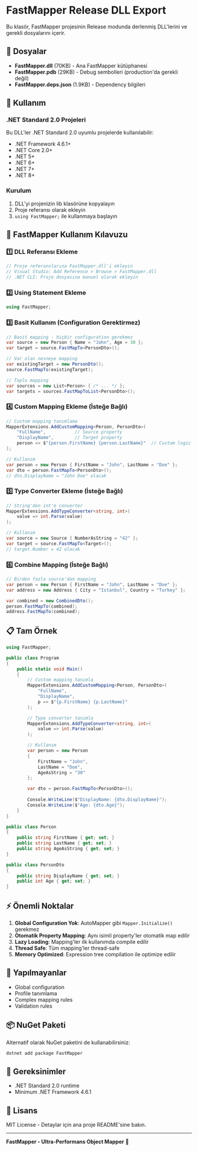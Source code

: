 # FastMapper Release DLL Export

Bu klasör, FastMapper projesinin Release modunda derlenmiş DLL'lerini ve gerekli dosyalarını içerir.

## 📁 Dosyalar

- **FastMapper.dll** (70KB) - Ana FastMapper kütüphanesi
- **FastMapper.pdb** (29KB) - Debug sembolleri (production'da gerekli değil)
- **FastMapper.deps.json** (1.9KB) - Dependency bilgileri

## 🚀 Kullanım

### .NET Standard 2.0 Projeleri
Bu DLL'ler .NET Standard 2.0 uyumlu projelerde kullanılabilir:
- .NET Framework 4.6.1+
- .NET Core 2.0+
- .NET 5+
- .NET 6+
- .NET 7+
- .NET 8+

### Kurulum
1. DLL'yi projenizin lib klasörüne kopyalayın
2. Proje referansı olarak ekleyin
3. `using FastMapper;` ile kullanmaya başlayın

## 🔧 FastMapper Kullanım Kılavuzu

### 1️⃣ DLL Referansı Ekleme
```csharp
// Proje referanslarına FastMapper.dll'i ekleyin
// Visual Studio: Add Reference > Browse > FastMapper.dll
// .NET CLI: Proje dosyasına manuel olarak ekleyin
```

### 2️⃣ Using Statement Ekleme
```csharp
using FastMapper;
```

### 3️⃣ Basit Kullanım (Configuration Gerektirmez)
```csharp
// Basit mapping - hiçbir configuration gerekmez
var source = new Person { Name = "John", Age = 30 };
var target = source.FastMapTo<PersonDto>();

// Var olan nesneye mapping
var existingTarget = new PersonDto();
source.FastMapTo(existingTarget);

// Toplu mapping
var sources = new List<Person> { /* ... */ };
var targets = sources.FastMapToList<PersonDto>();
```

### 4️⃣ Custom Mapping Ekleme (İsteğe Bağlı)
```csharp
// Custom mapping tanımlama
MapperExtensions.AddCustomMapping<Person, PersonDto>(
    "FullName",           // Source property
    "DisplayName",        // Target property
    person => $"{person.FirstName} {person.LastName}"  // Custom logic
);

// Kullanım
var person = new Person { FirstName = "John", LastName = "Doe" };
var dto = person.FastMapTo<PersonDto>();
// dto.DisplayName = "John Doe" olacak
```

### 5️⃣ Type Converter Ekleme (İsteğe Bağlı)
```csharp
// String'den int'e converter
MapperExtensions.AddTypeConverter<string, int>(
    value => int.Parse(value)
);

// Kullanım
var source = new Source { NumberAsString = "42" };
var target = source.FastMapTo<Target>();
// target.Number = 42 olacak
```

### 6️⃣ Combine Mapping (İsteğe Bağlı)
```csharp
// Birden fazla source'dan mapping
var person = new Person { FirstName = "John", LastName = "Doe" };
var address = new Address { City = "Istanbul", Country = "Turkey" };

var combined = new CombinedDto();
person.FastMapTo(combined);
address.FastMapTo(combined);
```

## 📋 Tam Örnek

```csharp
using FastMapper;

public class Program
{
    public static void Main()
    {
        // Custom mapping tanımla
        MapperExtensions.AddCustomMapping<Person, PersonDto>(
            "FullName", 
            "DisplayName", 
            p => $"{p.FirstName} {p.LastName}"
        );

        // Type converter tanımla
        MapperExtensions.AddTypeConverter<string, int>(
            value => int.Parse(value)
        );

        // Kullanım
        var person = new Person 
        { 
            FirstName = "John", 
            LastName = "Doe",
            AgeAsString = "30"
        };

        var dto = person.FastMapTo<PersonDto>();
        
        Console.WriteLine($"DisplayName: {dto.DisplayName}");
        Console.WriteLine($"Age: {dto.Age}");
    }
}

public class Person
{
    public string FirstName { get; set; }
    public string LastName { get; set; }
    public string AgeAsString { get; set; }
}

public class PersonDto
{
    public string DisplayName { get; set; }
    public int Age { get; set; }
}
```

## ⚡ Önemli Noktalar

1. **Global Configuration Yok**: AutoMapper gibi `Mapper.Initialize()` gerekmez
2. **Otomatik Property Mapping**: Aynı isimli property'ler otomatik map edilir
3. **Lazy Loading**: Mapping'ler ilk kullanımda compile edilir
4. **Thread Safe**: Tüm mapping'ler thread-safe
5. **Memory Optimized**: Expression tree compilation ile optimize edilir

## 🚫 Yapılmayanlar

- Global configuration
- Profile tanımlama
- Complex mapping rules
- Validation rules

## 📦 NuGet Paketi
Alternatif olarak NuGet paketini de kullanabilirsiniz:
```bash
dotnet add package FastMapper
```

## 🔧 Gereksinimler
- .NET Standard 2.0 runtime
- Minimum .NET Framework 4.6.1

## 📄 Lisans
MIT License - Detaylar için ana proje README'sine bakın.

---

**FastMapper - Ultra-Performans Object Mapper** 🚀
